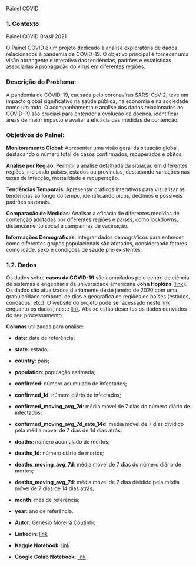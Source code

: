 Painel COVID
### **1. Contexto**
Painel COVID Brasil 2021

O Painel COVID é um projeto dedicado à análise exploratória de dados relacionados à pandemia de COVID-19. O objetivo principal é fornecer uma visão abrangente e interativa das tendências, padrões e estatísticas associadas à propagação do vírus em diferentes regiões.

### **Descrição do Problema:**
A pandemia de COVID-19, causada pelo coronavírus SARS-CoV-2, teve um impacto global significativo na saúde pública, na economia e na sociedade como um todo. O acompanhamento e análise dos dados relacionados ao COVID-19 são cruciais para entender a evolução da doença, identificar áreas de maior impacto e avaliar a eficácia das medidas de contenção.

### **Objetivos do Painel:**

**Monitoramento Global**: Apresentar uma visão geral da situação global, destacando o número total de casos confirmados, recuperados e óbitos.

**Análise por Região**: Permitir a análise detalhada da situação em diferentes regiões, incluindo países, estados ou províncias, destacando variações nas taxas de infecção, mortalidade e recuperação.

**Tendências Temporais**: Apresentar gráficos interativos para visualizar as tendências ao longo do tempo, identificando picos, declínios e possíveis padrões sazonais.

**Comparação de Medidas**: Analisar a eficácia de diferentes medidas de contenção adotadas por diferentes regiões e países, como lockdowns, distanciamento social e campanhas de vacinação.

**Informações Demográficas**: Integrar dados demográficos para entender como diferentes grupos populacionais são afetados, considerando fatores como idade, sexo e condições de saúde pré-existentes.


### **1.2. Dados**

Os dados sobre **casos da COVID-19** são compilados pelo centro de ciência de sistemas e engenharia da universidade americana **John Hopkins** ([link](https://www.jhu.edu)). Os dados são atualizados diariamente deste janeiro de 2020 com uma granularidade temporal de dias e geográfica de regiões de países (estados, condados, etc.). O website do projeto pode ser acessado neste [link](https://systems.jhu.edu/research/public-health/ncov/) enquanto os dados, neste [link](https://github.com/CSSEGISandData/COVID-19/tree/master/csse_covid_19_data/csse_covid_19_daily_reports). Abaixo estão descritos os dados derivados do seu processamento.

**Colunas** utilizadas para analise:
 - **date**: data de referência;
 - **state**: estado;
 - **country**: país;
 - **population**: população estimada;
 - **confirmed**: número acumulado de infectados;
 - **confirmed_1d**: número diário de infectados;
 - **confirmed_moving_avg_7d**: média móvel de 7 dias do número diário de infectados;
 - **confirmed_moving_avg_7d_rate_14d**: média móvel de 7 dias dividido pela média móvel de 7 dias de 14 dias atrás;
 - **deaths**: número acumulado de mortos;
 - **deaths_1d**: número diário de mortos;
 - **deaths_moving_avg_7d**: média móvel de 7 dias do número diário de mortos;
 - **deaths_moving_avg_7d**: média móvel de 7 dias dividido pela média móvel de 7 dias de 14 dias atrás;
 - **month**: mês de referência;
 - **year**: ano de referência.

- **Autor**: Genésio Moreira Coutinho

- **Linkedin**: [link](https://www.linkedin.com/in/genesio-coutinho-554733124/)

- **Kaggle Notebook**: [link](https://www.kaggle.com/code/genesiomoreira/notebook-dashboard-covid-brasil-2021)

- **Google Colab Notebook**: [link](https://colab.research.google.com/drive/1NZd3X8e0rQh_lFvDPXb-7ZUDCdIhZMAh?usp=sharing)
